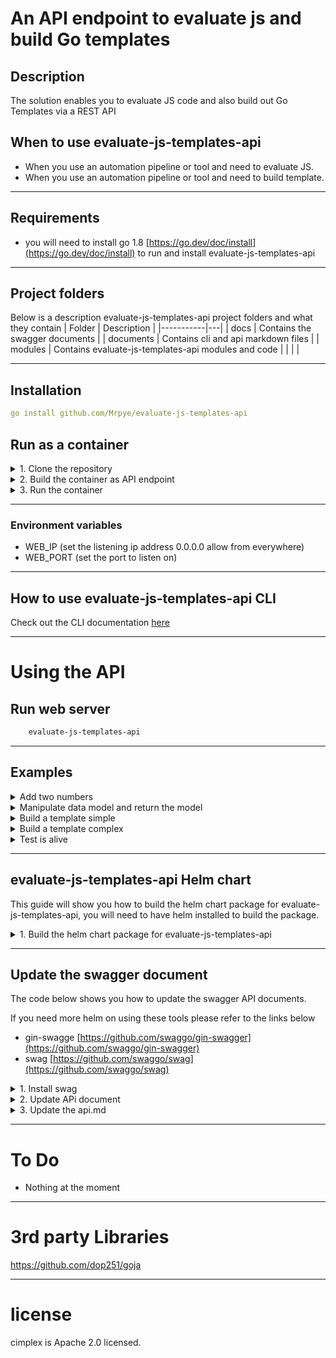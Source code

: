 # An API endpoint to evaluate js and build Go templates

## Description
The solution enables you to evaluate JS code and also build out Go Templates via a REST API


## When to use evaluate-js-templates-api
- When you use an automation pipeline or tool and need to evaluate JS.
- When you use an automation pipeline or tool and need to build template.
---
## Requirements
* you will need to install go 1.8 [https://go.dev/doc/install](https://go.dev/doc/install) to run and install evaluate-js-templates-api

---

## Project folders
Below is a description evaluate-js-templates-api project folders and what they contain
|   Folder        | Description  | 
|-----------|---|
| docs      | Contains the swagger documents |
| documents | Contains cli and api markdown files  |
| modules   | Contains evaluate-js-templates-api modules and code  |
|           |   |

---

## Installation

```yaml
go install github.com/Mrpye/evaluate-js-templates-api
```

## Run as a container

<details>
<summary>1. Clone the repository</summary>

```
git clone https://github.com/Mrpye/evaluate-js-templates-api.git
```
</details>

<details>
<summary>2. Build the container as API endpoint</summary>

```
sudo docker build . -t  evaluate-js-templates-api:v1.0.0 -f Dockerfile
```

</details>

<details>
<summary>3. Run the container</summary>

```
sudo docker run -d -p 8080:8080 --name=evaluate-js-templates-api --restart always --env=WEB_IP=0.0.0.0  --env=WEB_PORT=8080 -t evaluate-js-templates-api:1.0.0
```

</details>

---

### Environment  variables
- WEB_IP (set the listening ip address 0.0.0.0 allow from everywhere)
- WEB_PORT (set the port to listen on)


---
## How to use evaluate-js-templates-api CLI
Check out the CLI documentation [here](./documents/evaluate-js-templates-api.md)

---

# Using the API

## Run web server
```bash
    evaluate-js-templates-api
```
---

## Examples

<details>
<summary>Add two numbers</summary>

``` bash
curl --location 'localhost:8080/evaluate' \
--header 'Content-Type: application/json' \
--data '{
    "code":"10+125",
    "model":null
}'

```
Result:
```
135
```

</details>

<details>
<summary>Manipulate data model and return the model</summary>

``` bash
curl --location 'localhost:8080/evaluate' \
--header 'Content-Type: application/json' \
--data '{
    "code":"model.test=\"mydata\";model.test2=model.test2+10;model",
    "model":{
        "test":"test1",
        "test2":5
    }
}'

```
Result:
```
{
    "test": "mydata",
    "test2": 15
}
```

</details>

<details>
<summary>Build a template simple</summary>

``` bash
curl --location 'localhost:8080/template' \
--header 'Content-Type: application/json' \
--data '{
    "template":"Message1: {{.test1}} Message2: {{.test2}}",
    "model":{
        "test1":"This is Test1",
        "test2":5
    }
}'

```
Result:
```
Message1: This is Test1 Message2: 5
```

</details>

<details>
<summary>Build a template complex</summary>

``` bash
curl --location 'localhost:8080/template' \
--header 'Content-Type: application/json' \
--data '{
    "template":"Message: {{.test1}}\n A number: {{.test2}}\n list of numbers: {{range $val := .loop1}} {{$val}}{{end}}\n list of names and age: {{range $val := .loop2}} {{uc $val.name}}:{{$val.age}} {{end}}",
    "model":{
        "test1":"This is Test1",
        "test2":5,
        "loop1":[1,2,3,4,5],
        "loop2":[
            {
                "name":"tony",
                "age":22
            },
            {
                "name":"fred",
                "age":45
            }
        ]
    }
}'

```
Result:
```
Message: This is Test1
 A number: 5
 list of numbers:  1 2 3 4 5
 list of names and age:  TONY:22  FRED:45 
```

</details>


<details>
<summary>Test is alive</summary>

```bash
curl --location --request GET 'localhost:8080/'
```

Result:
```
OK
```

</details>

---
## evaluate-js-templates-api Helm chart
This guide will show you how to build the helm chart package for evaluate-js-templates-api, you will need to have helm installed to build the package.

<details>
<summary>1. Build the helm chart package for evaluate-js-templates-api</summary>

```bash
# change into the chart directory
cd charts
# Package the evaluate-js-templates-api chart
helm package evaluate-js-templates-api

```

the helm chart package will be saved under the charts folder evaluate-js-templates-api-0.1.0.tgz

</details>

---

## Update the swagger document
The code below shows you how to update the swagger API documents.

If you need more helm on using these tools please refer to the links below
- gin-swagge [https://github.com/swaggo/gin-swagger](https://github.com/swaggo/gin-swagger)
- swag [https://github.com/swaggo/swag](https://github.com/swaggo/swag)

<details>
<summary>1. Install swag</summary>

```bash
#Install swag
go install github.com/swaggo/swag/cmd/swag
```
</details>

<details>
<summary>2. Update APi document</summary>

```bash
#update the API document
swag init
```
</details>
<details>
<summary>3. Update the api.md</summary>

```bash
swagger generate markdown -f .\docs\swagger.json --output .\documents\api.md 
```
</details>

---

# To Do
- Nothing at the moment

---

# 3rd party Libraries
https://github.com/dop251/goja

---
# license
cimplex is Apache 2.0 licensed.